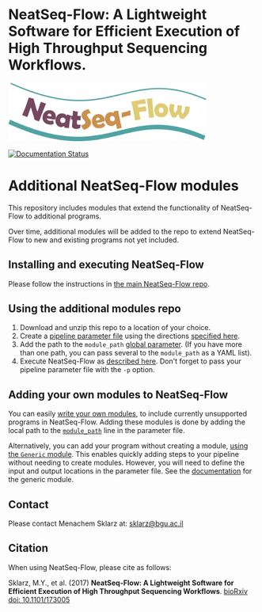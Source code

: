 # **NeatSeq-Flow**: A Lightweight Software for Efficient Execution of High Throughput Sequencing Workflows.

<img src="https://github.com/bioinfo-core-BGU/neatseq-flow/blob/master/doc/source/figs/NeatSeq_Flow_logo.png" width="400">

[![Documentation Status](https://readthedocs.org/projects/neatseq-flow-modules/badge/?version=latest)](http://neatseq-flow-modules.readthedocs.io/en/latest/?badge=latest)


                

# Additional NeatSeq-Flow modules

This repository includes modules that extend the functionality of NeatSeq-Flow to additional programs.

Over time, additional modules will be added to the repo to extend NeatSeq-Flow to new and existing programs not yet included.

## Installing and executing NeatSeq-Flow

Please follow the instructions in [the main NeatSeq-Flow repo](https://github.com/bioinfo-core-BGU/neatseq-flow).

## Using the additional modules repo

1. Download and unzip this repo to a location of your choice.
2. Create a [pipeline parameter file](http://neatseq-flow.readthedocs.io/en/latest/02.build_WF.html#parameter-file-definition) using the directions [specified here](http://neatseq-flow.readthedocs.io/en/latest/02.build_WF.html#parameter-file-definition).
3. Add the path to the `module_path` [global parameter](http://neatseq-flow.readthedocs.io/en/latest/02.build_WF.html#global-parameters). (If you have more than one path, you can pass several to the `module_path` as a YAML list).
4. Execute NeatSeq-Flow as [described here](http://neatseq-flow.readthedocs.io/en/latest/02.build_WF.html#execution). Don't forget to pass your pipeline parameter file with the `-p` option. 

## Adding your own modules to NeatSeq-Flow

You can easily [write your own modules](http://neatseq-flow.readthedocs.io/en/latest/06.addnew_module.html#for-the-programmer-adding-modules), to include currently unsupported programs in NeatSeq-Flow. Adding these modules is done by adding the local path to the [`module_path`](http://neatseq-flow.readthedocs.io/en/latest/02.build_WF.html#global-parameters) line in the parameter file.

Alternatively, you can add your program without creating a module, [using the `Generic` module](http://neatseq-flow.readthedocs.io/en/latest/modules/generic.html#module-step_classes.Generic.Generic). This enables quickly adding steps to your pipeline without needing to create modules. However, you will need to define the input and output locations in the parameter file. See the [documentation](http://neatseq-flow.readthedocs.io/en/latest/modules/generic.html#module-step_classes.Generic.Generic) for the generic module.  

## Contact

Please contact Menachem Sklarz at: [sklarz@bgu.ac.il](mailto:sklarz@bgu.ac.il)

## Citation

When using NeatSeq-Flow, please cite as follows:

Sklarz, M.Y., et al. (2017) **NeatSeq-Flow: A Lightweight Software for Efficient Execution of High Throughput Sequencing Workflows**. [bioRxiv doi: 10.1101/173005](http://www.biorxiv.org/content/early/2017/08/08/173005)
